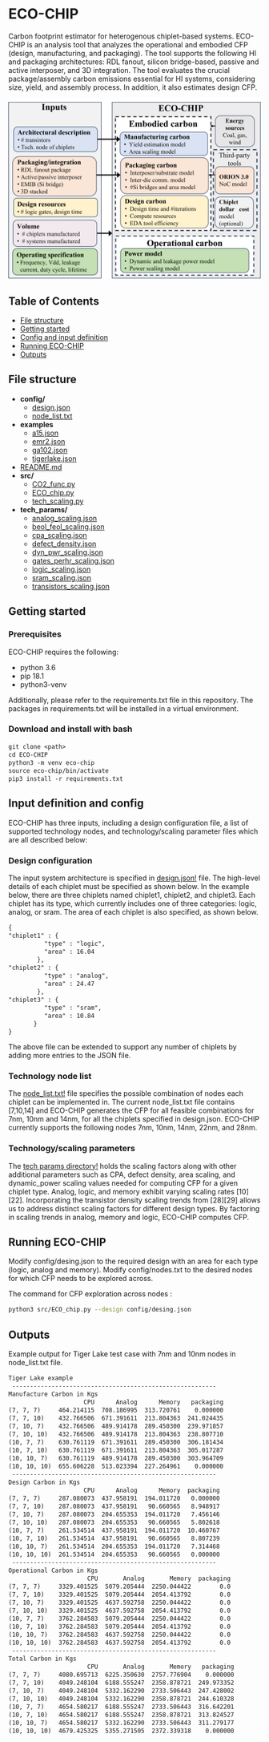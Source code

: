 # ECO-CHIP

Carbon footprint estimator for heterogenous chiplet-based systems. 
ECO-CHIP is an analysis tool that analyzes the operational and embodied CFP (design, manufacturing, and packaging). The tool supports the following HI and packaging architectures: RDL fanout, silicon bridge-based, passive and active interposer, and 3D integration. The tool evaluates the crucial package/assembly carbon emissions essential for HI systems, considering size, yield, and assembly process. In addition, it also estimates design CFP.  

<img src="eco-chip-top.png" alt="drawing" width="600"/>


## Table of Contents

-   [File structure](#file-structure)
-   [Getting started](#getting-started)
-   [Config and input definition](#input-definition-and-config)
-   [Running ECO-CHIP](#running-eco-chip)
-   [Outputs](#outputs)


## File structure

- **config/**
  - [design.json](./config/design.json)
  - [node_list.txt](./config/node_list.txt)
- **examples**
  - [a15.json](./examples/a15.json)
  - [emr2.json](.examples/emr2.json)
  - [ga102.json](./examples/ga102.json)
  - [tigerlake.json](./examples/tigerlake.json)
- [README.md](./README.md)
- **src/**
  - [CO2_func.py](./src/CO2_func.py)
  - [ECO_chip.py](./src/ECO_chip.py)
  - [tech_scaling.py](./src/tech_scaling.py)
- **tech_params/**
  - [analog_scaling.json](./tech_params/analog_scaling.json)
  - [beol_feol_scaling.json](./tech_params/beol_feol_scaling.json)
  - [cpa_scaling.json](./tech_params/cpa_scaling.json)
  - [defect_density.json](./tech_params/defect_density.json)
  - [dyn_pwr_scaling.json](./tech_params/dyn_pwr_scaling.json)
  - [gates_perhr_scaling.json](./tech_params/gates_perhr_scaling.json)
  - [logic_scaling.json](./tech_params/logic_scaling.json)
  - [sram_scaling.json](./tech_params/sram_scaling.json)
  - [transistors_scaling.json](./tech_params/transistors_scaling.json)

## Getting started

### Prerequisites

ECO-CHIP requires the following:

- python 3.6
- pip 18.1
- python3-venv

Additionally, please refer to the requirements.txt file in this repository. The packages in requirements.txt will be installed in a virtual environment.

### Download and install with bash

```
git clone <path>
cd ECO-CHIP
python3 -m venv eco-chip
source eco-chip/bin/activate
pip3 install -r requirements.txt
```

## Input definition and config

ECO-CHIP has three inputs, including a design configuration file, a list of supported technology nodes, and technology/scaling parameter files which are all described below: 

### Design configuration

The input system architecture is specified in [design.json!](config/design.json) file. The high-level details of each chiplet must be specified as shown below. In the example below, there are three chiplets named chiplet1, chiplet2, and chiplet3.  Each chiplet has its type, which currently includes one of three categories: logic, analog, or sram. The area of each chiplet is also specified, as shown below.  

```
{
"chiplet1" : {
          "type" : "logic",
          "area" : 16.04
        },
"chiplet2" : {
          "type" : "analog",
          "area" : 24.47
        },
"chiplet3" : {
          "type" : "sram",
          "area" : 10.84
       }
}
```
The above file can be extended to support any number of chiplets by adding more entries to the JSON file. 

### Technology node list

The [node_list.txt!](./config/node_list.txt) file specifies the possible combination of nodes each chiplet can be implemented in. The current node_list.txt file contains [7,10,14] and ECO-CHIP generates the CFP for  all feasible combinations for 7nm, 10nm and 14nm, for all the chiplets specified in design.json. ECO-CHIP currently supports the following nodes 7nm, 10nm, 14nm, 22nm, and 28nm. 


### Technology/scaling parameters 

The [tech params directory!](./tech_params/.) holds the scaling factors along with other additional parameters such as CPA, defect density, area scaling, and dynamic_power scaling values  needed for computing CFP for a given chiplet type. 
Analog, logic, and memory exhibit varying scaling rates [10][22]. Incorporating the transistor density scaling trends from [28][29] allows us to address distinct scaling factors for different design types. By factoring in scaling trends in analog, memory and logic, ECO-CHIP computes CFP.


## Running ECO-CHIP

Modify config/desing.json to the required design with an area for each type (logic, analog and memory). Modify config/nodes.txt to the desired nodes for which CFP needs to be explored across. 
    
The command for CFP exploration across nodes : 

```sh
python3 src/ECO_chip.py --design config/desing.json 
```

## Outputs

Example output for Tiger Lake test case with 7nm and 10nm nodes in node_list.txt file. 

```
Tiger Lake example
 ---------------------------------------------------------
Manufacture Carbon in Kgs 
                     CPU      Analog      Memory   packaging
(7, 7, 7)     464.214115  708.186995  313.720761    0.000000
(7, 7, 10)    432.766506  671.391611  213.804363  241.024435
(7, 10, 7)    432.766506  489.914178  289.450300  239.971857
(7, 10, 10)   432.766506  489.914178  213.804363  238.807710
(10, 7, 7)    630.761119  671.391611  289.450300  306.181434
(10, 7, 10)   630.761119  671.391611  213.804363  305.017287
(10, 10, 7)   630.761119  489.914178  289.450300  303.964709
(10, 10, 10)  655.606228  513.023394  227.264961    0.000000
 ---------------------------------------------------------
Design Carbon in Kgs 
                     CPU      Analog      Memory  packaging
(7, 7, 7)     287.080073  437.958191  194.011720   0.000000
(7, 7, 10)    287.080073  437.958191   90.660565   8.948917
(7, 10, 7)    287.080073  204.655353  194.011720   7.456146
(7, 10, 10)   287.080073  204.655353   90.660565   5.802618
(10, 7, 7)    261.534514  437.958191  194.011720  10.460767
(10, 7, 10)   261.534514  437.958191   90.660565   8.807239
(10, 10, 7)   261.534514  204.655353  194.011720   7.314468
(10, 10, 10)  261.534514  204.655353   90.660565   0.000000
 ---------------------------------------------------------
Operational Carbon in Kgs 
                      CPU       Analog       Memory  packaging
(7, 7, 7)     3329.401525  5079.205444  2250.044422        0.0
(7, 7, 10)    3329.401525  5079.205444  2054.413792        0.0
(7, 10, 7)    3329.401525  4637.592758  2250.044422        0.0
(7, 10, 10)   3329.401525  4637.592758  2054.413792        0.0
(10, 7, 7)    3762.284583  5079.205444  2250.044422        0.0
(10, 7, 10)   3762.284583  5079.205444  2054.413792        0.0
(10, 10, 7)   3762.284583  4637.592758  2250.044422        0.0
(10, 10, 10)  3762.284583  4637.592758  2054.413792        0.0
 ---------------------------------------------------------
Total Carbon in Kgs 
                      CPU       Analog       Memory   packaging
(7, 7, 7)     4080.695713  6225.350630  2757.776904    0.000000
(7, 7, 10)    4049.248104  6188.555247  2358.878721  249.973352
(7, 10, 7)    4049.248104  5332.162290  2733.506443  247.428002
(7, 10, 10)   4049.248104  5332.162290  2358.878721  244.610328
(10, 7, 7)    4654.580217  6188.555247  2733.506443  316.642201
(10, 7, 10)   4654.580217  6188.555247  2358.878721  313.824527
(10, 10, 7)   4654.580217  5332.162290  2733.506443  311.279177
(10, 10, 10)  4679.425325  5355.271505  2372.339318    0.000000
```




